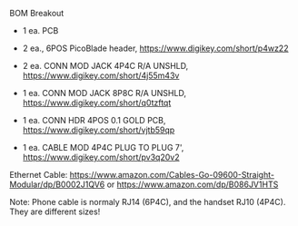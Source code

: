 BOM Breakout

- 1 ea. PCB

- 2 ea., 6POS PicoBlade header, https://www.digikey.com/short/p4wz22
- 2 ea. CONN MOD JACK 4P4C R/A UNSHLD, https://www.digikey.com/short/4j55m43v
- 1 ea. CONN MOD JACK 8P8C R/A UNSHLD, https://www.digikey.com/short/q0tzftqt
- 1 ea. CONN HDR 4POS 0.1 GOLD PCB, https://www.digikey.com/short/vjtb59qp
- 1 ea. CABLE MOD 4P4C PLUG TO PLUG 7', https://www.digikey.com/short/pv3q20v2

Ethernet Cable: 
	https://www.amazon.com/Cables-Go-09600-Straight-Modular/dp/B0002J1QV6 or
	https://www.amazon.com/dp/B086JV1HTS

Note: Phone cable is normaly RJ14 (6P4C), and the handset RJ10 (4P4C).  They are different sizes!